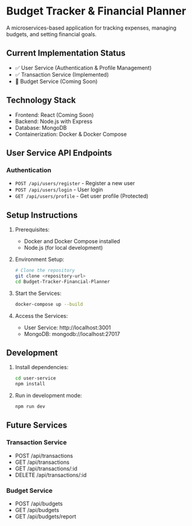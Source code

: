 # Budget Tracker & Financial Planner

A microservices-based application for tracking expenses, managing budgets, and setting financial goals.

## Current Implementation Status

- ✅ User Service (Authentication & Profile Management)
- ✅ Transaction Service (Implemented)
- 🔄 Budget Service (Coming Soon)

## Technology Stack

- Frontend: React (Coming Soon)
- Backend: Node.js with Express
- Database: MongoDB
- Containerization: Docker & Docker Compose

## User Service API Endpoints

### Authentication
- `POST /api/users/register` - Register a new user
- `POST /api/users/login` - User login
- `GET /api/users/profile` - Get user profile (Protected)

## Setup Instructions

1. Prerequisites:
   - Docker and Docker Compose installed
   - Node.js (for local development)

2. Environment Setup:
   ```bash
   # Clone the repository
   git clone <repository-url>
   cd Budget-Tracker-Financial-Planner
   ```

3. Start the Services:
   ```bash
   docker-compose up --build
   ```

4. Access the Services:
   - User Service: http://localhost:3001
   - MongoDB: mongodb://localhost:27017

## Development

1. Install dependencies:
   ```bash
   cd user-service
   npm install
   ```

2. Run in development mode:
   ```bash
   npm run dev
   ```

## Future Services

### Transaction Service
- POST /api/transactions
- GET /api/transactions
- GET /api/transactions/:id
- DELETE /api/transactions/:id

### Budget Service
- POST /api/budgets
- GET /api/budgets
- GET /api/budgets/report
